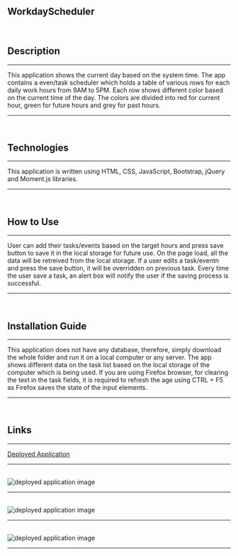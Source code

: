 ## WorkdayScheduler
<br>


## Description
<hr/>
    <p>
        This application shows the current day based on the system time. The app contains a even/task scheduler which holds a table of various rows for each daily work hours from 9AM to 5PM. 
        Each row shows different color based on the current time of the day. The colors are divided into red for current hour, green for future hours and grey for past hours.        
    </p>
<hr/>
<br>


## Technologies
<hr/>
    <p>
        This application is written using HTML, CSS, JavaScript, Bootstrap, jQuery and Moment.js libraries.        
    </p>
<hr/>
<br>


## How to Use
<hr/>
    <p>
        User can add their tasks/events based on the target hours and press save button to save it in the local storage for future use.
        On the page load, all the data will be retreived from the local storage.
        If a user edits a task/eventn and press the save button, it will be overridden on previous task.
        Every time the user save a task, an alert box will notify the user if the saving process is successful. 
    </p>
<hr/>
<br>


## Installation Guide
<hr/>
    <p>
        This application does not have any database, therefore, simply download the whole folder and run it on a local computer or any server.
        The app shows different data on the task list based on the local storage of the computer which is being used.
        If you are using Firefox browser, for clearing the text in the task fields, it is required to refresh the age using CTRL + F5 as Firefox saves the state of the input elements.
    </p>
<hr/>
<br>


## Links

<hr/>
    <p>
        <a href="https://alibahrami633.github.io/WorkdayScheduler/" target="_blank">Deployed Application </a>
    </p>
<hr/>
<br>


<img src="https://github.com/alibahrami633/WorkdayScheduler/tree/master/assets/images/screenshot01.png" alt="deployed application image" />

<hr />
<br>

<img src="https://github.com/alibahrami633/WorkdayScheduler/tree/master/assets/images/screenshot02.png" alt="deployed application image" />

<hr />
<br>

<img src="https://github.com/alibahrami633/WorkdayScheduler/tree/master/assets/images/screenshot03.png" alt="deployed application image" />

<hr />
